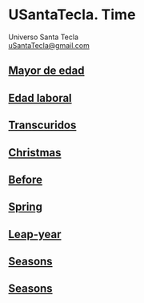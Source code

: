 # USantaTecla. Time
Universo Santa Tecla  
[uSantaTecla@gmail.com](mailto:uSantaTecla@gmail.com) 

## [Mayor de edad](./docs/mayorEdad.md)

## [Edad laboral](./docs/edadLaboral.md)

## [Transcuridos](./docs/transcuridos.md)

## [Christmas](./docs/christmas.md)

## [Before](./docs/before.md)

## [Spring](./docs/spring.md)

## [Leap-year](./docs/leapYear.md)

## [Seasons](./docs/seasonsSentenciasAlternativas.md)

## [Seasons](./docs/seasonsFunciones.md)

